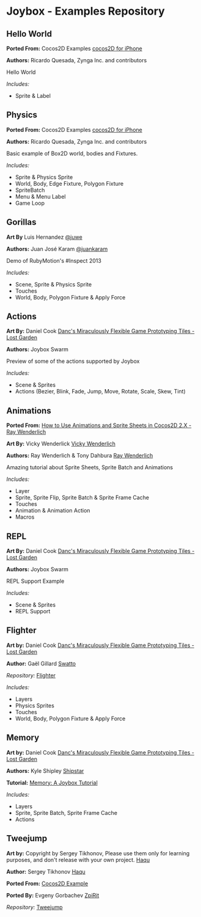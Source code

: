 # Joybox - Examples Repository

## Hello World
**Ported From:** Cocos2D Examples [cocos2D for iPhone](http://www.cocos2d-iphone.org)

**Authors:** Ricardo Quesada, Zynga Inc. and contributors

Hello World

*Includes:*

* Sprite & Label


## Physics
**Ported From:** Cocos2D Examples [cocos2D for iPhone](http://www.cocos2d-iphone.org)

**Authors:** Ricardo Quesada, Zynga Inc. and contributors

Basic example of Box2D world, bodies and Fixtures.

*Includes:*

* Sprite & Physics Sprite
* World, Body, Edge Fixture, Polygon Fixture
* SpriteBatch
* Menu & Menu Label
* Game Loop


## Gorillas
**Art By** Luis Hernandez [@juwe](https://twitter.com/juwe)

**Authors:** Juan José Karam [@juankaram](https://twitter.com/juankaram)

Demo of RubyMotion's #Inspect 2013

*Includes:*

* Scene, Sprite & Physics Sprite
* Touches
* World, Body, Polygon Fixture & Apply Force


## Actions
**Art By:** Daniel Cook [Danc's Miraculously Flexible Game Prototyping Tiles - Lost Garden](http://www.lostgarden.com/2007/05/dancs-miraculously-flexible-game.html)

**Authors:** Joybox Swarm

Preview of some of the actions supported by Joybox

*Includes:*

* Scene & Sprites
* Actions (Bezier, Blink, Fade, Jump, Move, Rotate, Scale, Skew, Tint)

## Animations 
**Ported From:** [How to Use Animations and Sprite Sheets in Cocos2D 2.X - Ray Wenderlich](http://www.raywenderlich.com/32045/how-to-use-animations-and-sprite-sheets-in-cocos2d-2-x)

**Art By:** Vicky Wenderlick [Vicky Wenderlich](http://www.vickiwenderlich.com)

**Authors:** Ray Wenderlich & Tony Dahbura [Ray Wenderlich](http://www.raywenderlich.com/32045/how-to-use-animations-and-sprite-sheets-in-cocos2d-2-x)

Amazing tutorial about Sprite Sheets, Sprite Batch and Animations

*Includes:*

* Layer
* Sprite, Sprite Flip, Sprite Batch & Sprite Frame Cache
* Touches
* Animation & Animation Action
* Macros 


## REPL

**Art By:** Daniel Cook [Danc's Miraculously Flexible Game Prototyping Tiles - Lost Garden](http://www.lostgarden.com/2007/05/dancs-miraculously-flexible-game.html)

**Authors:** Joybox Swarm

REPL Support Example

*Includes:*

* Scene & Sprites
* REPL Support

## Flighter
**Art  by:** Daniel Cook [Danc's Miraculously Flexible Game Prototyping Tiles - Lost Garden](http://www.lostgarden.com/2007/05/dancs-miraculously-flexible-game.html)

**Author:** Gaël Gillard [Swatto](https://github.com/Swatto)

*Repository:* [Flighter](https://github.com/Swatto/Flighter)

*Includes:*

* Layers
* Physics Sprites
* Touches
* World, Body, Polygon Fixture & Apply Force

## Memory
**Art  by:** Daniel Cook [Danc's Miraculously Flexible Game Prototyping Tiles - Lost Garden](http://www.lostgarden.com/2007/05/dancs-miraculously-flexible-game.html)

**Authors:** Kyle Shipley [Shipstar](https://github.com/shipstar)

**Tutorial:** [Memory: A Joybox Tutorial](http://blog.kyleshipley.com/post/56018019787/memory-a-joybox-tutorial)

*Includes:*

* Layers
* Sprite, Sprite Batch, Sprite Frame Cache
* Actions

## Tweejump
**Art by:** Copyright by Sergey Tikhonov, Please use them only for learning purposes, and don't release with your own project. [Haqu](http://haqu.net)

**Author:** Sergey Tikhonov [Haqu](https://github.com/haqu)

**Ported From:** [Cocos2D Example](https://github.com/haqu/tweejump)

**Ported By:** Evgeny Gorbachev [ZpiRit](https://github.com/ZpiRit)

*Repository:* [Tweejump](https://github.com/ZpiRit/tweejump)

 